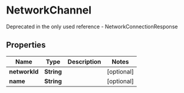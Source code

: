 

# NetworkChannel

Deprecated in the only used reference - NetworkConnectionResponse

## Properties

| Name | Type | Description | Notes |
|------------ | ------------- | ------------- | -------------|
|**networkId** | **String** |  |  [optional] |
|**name** | **String** |  |  [optional] |



